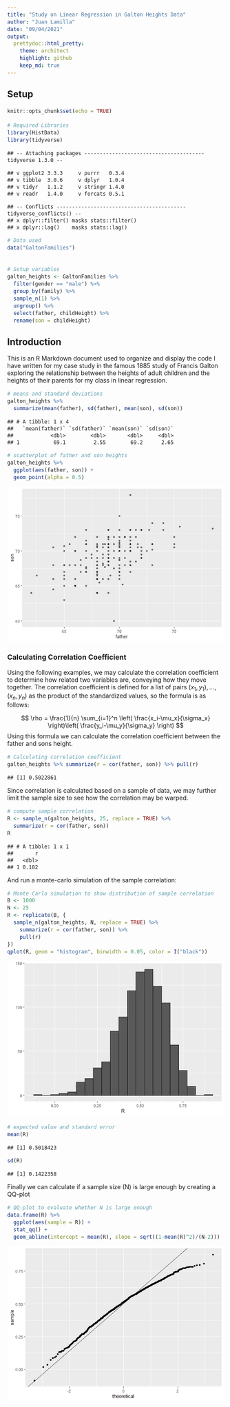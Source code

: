 ```yaml
---
title: "Study on Linear Regression in Galton Heights Data"
author: "Juan Lamilla"
date: "09/04/2021"
output:
  prettydoc::html_pretty:
    theme: architect
    highlight: github
    keep_md: true
---
```


## Setup


```r
knitr::opts_chunk$set(echo = TRUE)

# Required Libraries
library(HistData)
library(tidyverse)
```

```
## -- Attaching packages --------------------------------------- tidyverse 1.3.0 --
```

```
## v ggplot2 3.3.3     v purrr   0.3.4
## v tibble  3.0.6     v dplyr   1.0.4
## v tidyr   1.1.2     v stringr 1.4.0
## v readr   1.4.0     v forcats 0.5.1
```

```
## -- Conflicts ------------------------------------------ tidyverse_conflicts() --
## x dplyr::filter() masks stats::filter()
## x dplyr::lag()    masks stats::lag()
```

```r
# Data used
data("GaltonFamilies")


# Setup variables
galton_heights <- GaltonFamilies %>%
  filter(gender == "male") %>%
  group_by(family) %>%
  sample_n(1) %>%
  ungroup() %>%
  select(father, childHeight) %>%
  rename(son = childHeight)
```

## Introduction

This is an R Markdown document used to organize and display the code I have written for my case study in the famous 1885 study of Francis Galton exploring the relationship between the heights of adult children and the heights of their parents for my class in linear regression. 


```r
# means and standard deviations
galton_heights %>%
  summarize(mean(father), sd(father), mean(son), sd(son))
```

```
## # A tibble: 1 x 4
##   `mean(father)` `sd(father)` `mean(son)` `sd(son)`
##            <dbl>        <dbl>       <dbl>     <dbl>
## 1           69.1         2.55        69.2      2.65
```


```r
# scatterplot of father and son heights
galton_heights %>%
  ggplot(aes(father, son)) +
  geom_point(alpha = 0.5)
```

![](galton_markdown_files/figure-html/heighs_scatter-1.png)<!-- -->

### Calculating Correlation Coefficient

Using the following examples, we may calculate the correlation coefficient to determine how related two variables are, conveying how they move together. The correlation coefficient is defined for a list of pairs $(x_1, y_1), \dots, (x_n,y_n)$ as the product of the standardized values, so the formula is as follows:

$$
\rho = \frac{1}{n} \sum_{i=1}^n \left( \frac{x_i-\mu_x}{\sigma_x} \right)\left( \frac{y_i-\mu_y}{\sigma_y} \right)
$$
Using this formula we can calculate the correlation coefficient between the father and sons height.


```r
# Calculating correlation coefficient
galton_heights %>% summarize(r = cor(father, son)) %>% pull(r)
```

```
## [1] 0.5022861
```

Since correlation is calculated based on a sample of data, we may further limit the sample size to see how the correlation may be warped.


```r
# compute sample correlation
R <- sample_n(galton_heights, 25, replace = TRUE) %>%
  summarize(r = cor(father, son))
R
```

```
## # A tibble: 1 x 1
##       r
##   <dbl>
## 1 0.182
```

And run a monte-carlo simulation of the sample correlation:


```r
# Monte Carlo simulation to show distribution of sample correlation
B <- 1000
N <- 25
R <- replicate(B, {
  sample_n(galton_heights, N, replace = TRUE) %>%
    summarize(r = cor(father, son)) %>%
    pull(r)
})
qplot(R, geom = "histogram", binwidth = 0.05, color = I("black"))
```

![](galton_markdown_files/figure-html/MonteCarlo-1.png)<!-- -->


```r
# expected value and standard error
mean(R)
```

```
## [1] 0.5018423
```

```r
sd(R)
```

```
## [1] 0.1422358
```

Finally we can calculate if a sample size (N) is large enough by creating a QQ-plot


```r
# QQ-plot to evaluate whether N is large enough
data.frame(R) %>%
  ggplot(aes(sample = R)) +
  stat_qq() +
  geom_abline(intercept = mean(R), slope = sqrt((1-mean(R)^2)/(N-2)))
```

![](galton_markdown_files/figure-html/QQ-Plot-1.png)<!-- -->

